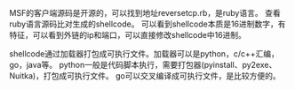 MSF的客户端源码是开源的，可以找到地址reversetcp.rb，是ruby语言。
查看ruby语言源码比对生成的shellcode。
可以看到shellcode本质是16进制数字，有特征，可以看到外链的ip和端口，可以直接修改shellcode中16进制。

shellcode通过加载器打包成可执行文件。加载器可以是python，c/c++汇编，go，java等。
python一般是代码脚本执行，需要打包器(pyinstall、py2exe、Nuitka)，打包成可执行文件。
go可以交叉编译成可执行文件，是比较方便的。